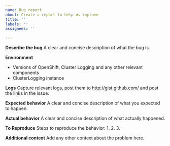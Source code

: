 ```yaml
---
name: Bug report
about: Create a report to help us improve
title: ''
labels: ''
assignees: ''

---
```


<!--
Thanks for opening a bug report!
Before hitting the button, please fill in as much of the template below as you can.
If you leave out information, it's harder to help you.
When describing the steps to reproduce the bug,
try following your own instructions from scratch and make sure everything works as
you expect.
Be ready for follow-up questions, and please respond in a timely manner.
If we can't reproduce a bug we might close your issue.
If we're wrong, PLEASE feel free to reopen it and explain why.
-->

**Describe the bug**
A clear and concise description of what the bug is.

**Environment**
- Versions of OpenShift, Cluster Logging  and any other relevant components
- ClusterLogging instance

**Logs**
Capture relevant logs, post them to http://gist.github.com/ and post the links in the issue.

**Expected behavior**
A clear and concise description of what you expected to happen.

**Actual behavior**
A clear and concise description of what actually happened.

**To Reproduce**
Steps to reproduce the behavior:
1. 
2. 
3. 

**Additional context**
Add any other context about the problem here.

